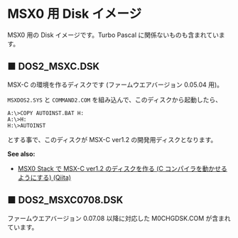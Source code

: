 ﻿# MSX0 用 Disk イメージ
MSX0 用の Disk イメージです。Turbo Pascal に関係ないものも含まれています。

## ■ DOS2_MSXC.DSK
MSX-C の環境を作るディスクです (ファームウエアバージョン 0.05.04 用)。

`MSXDOS2.SYS` と `COMMAND2.COM` を組み込んで、このディスクから起動したら、

```
A:\>COPY AUTOINST.BAT H:
A:\>H:
H:\>AUTOINST
```

とする事で、このディスクが MSX-C ver1.2 の開発用ディスクとなります。


**See also:**

 - [MSX0 Stack で MSX-C ver1.2 のディスクを作る (C コンパイラを動かせるようにする) (Qiita)](https://qiita.com/ht_deko/items/c81fdf6a9758cbf824ac)
 

## ■ DOS2_MSXC0708.DSK
ファームウエアバージョン 0.07.08 以降に対応した M0CHGDSK.COM が含まれています。
